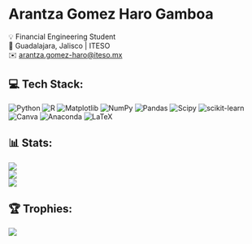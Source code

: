 # **Arantza Gomez Haro Gamboa**

💡 Financial Engineering Student<br>📍 Guadalajara, Jalisco | ITESO<br>✉️ arantza.gomez-haro@iteso.mx


## 💻 Tech Stack:
![Python](https://img.shields.io/badge/python-3670A0?style=plastic&logo=python&logoColor=ffdd54) ![R](https://img.shields.io/badge/r-%23276DC3.svg?style=plastic&logo=r&logoColor=white) ![Matplotlib](https://img.shields.io/badge/Matplotlib-%23ffffff.svg?style=plastic&logo=Matplotlib&logoColor=black) ![NumPy](https://img.shields.io/badge/numpy-%23013243.svg?style=plastic&logo=numpy&logoColor=white) ![Pandas](https://img.shields.io/badge/pandas-%23150458.svg?style=plastic&logo=pandas&logoColor=white) ![Scipy](https://img.shields.io/badge/SciPy-%230C55A5.svg?style=plastic&logo=scipy&logoColor=%white) ![scikit-learn](https://img.shields.io/badge/scikit--learn-%23F7931E.svg?style=plastic&logo=scikit-learn&logoColor=white) ![Canva](https://img.shields.io/badge/Canva-%2300C4CC.svg?style=plastic&logo=Canva&logoColor=white) ![Anaconda](https://img.shields.io/badge/Anaconda-%2344A833.svg?style=plastic&logo=anaconda&logoColor=white) ![LaTeX](https://img.shields.io/badge/latex-%23008080.svg?style=plastic&logo=latex&logoColor=white)

## 📊 Stats:
![](https://github-readme-stats.vercel.app/api?username=arantzaghg&theme=dracula&hide_border=false&include_all_commits=true&count_private=false)<br/>
![](https://nirzak-streak-stats.vercel.app/?user=arantzaghg&theme=dracula&hide_border=false)<br/>
![](https://github-readme-stats.vercel.app/api/top-langs/?username=arantzaghg&theme=dracula&hide_border=false&include_all_commits=true&count_private=false&layout=compact)

## 🏆 Trophies:
![](https://github-profile-trophy.vercel.app/?username=arantzaghg&theme=dracula&no-frame=false&no-bg=false&margin-w=4)

<!-- Proudly created with GPRM ( https://gprm.itsvg.in ) -->
